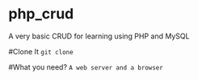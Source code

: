 # php_crud
A very basic CRUD for learning using PHP and MySQL

#Clone It
```git clone```

#What you need?
```A web server and a browser```
